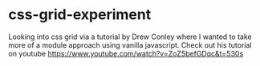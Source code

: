 # css-grid-experiment
Looking into css grid via a tutorial by Drew Conley where I wanted to take more of a module approach using vanilla javascript.
Check out his tutorial on youtube https://www.youtube.com/watch?v=ZoZ5befGDqc&t=530s
